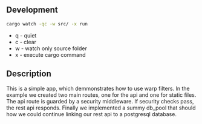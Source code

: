 
## Development

```sh
cargo watch -qc -w src/ -x run
```

- q - quiet
- c - clear
- w - watch only source folder
- x - execute cargo command


## Description

This is a simple app, which demmonstrates how to use warp filters. In the example we created two main routes, one for the api and one for static files. The api route is guarded by a security middleware. If security checks pass, the rest api responds. Finally we implemented a summy db_pool that should how we could continue linking our rest api to a postgresql database.